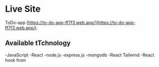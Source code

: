 # Live Site

ToDo-app [https://to-do-app-ff7f3.web.app/](https://to-do-app-ff7f3.web.app/).

## Available tTchnology

-JavaScript
-React
-node.js
-express.js
-mongodb
-React Tailwind
-React hook from
